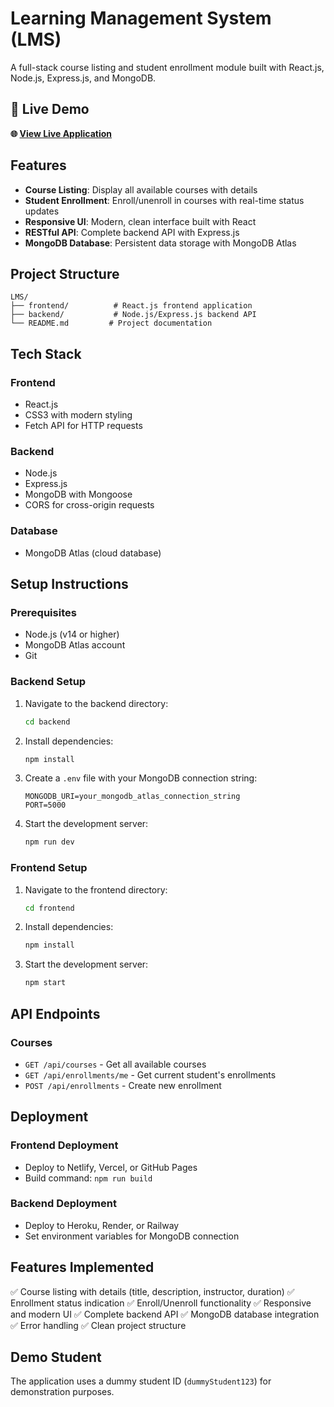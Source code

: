 # Learning Management System (LMS)

A full-stack course listing and student enrollment module built with React.js, Node.js, Express.js, and MongoDB.
## 🔗 Live Demo

**🌐 [View Live Application](https://lms-module.up.railway.app/)**

## Features

- **Course Listing**: Display all available courses with details
- **Student Enrollment**: Enroll/unenroll in courses with real-time status updates
- **Responsive UI**: Modern, clean interface built with React
- **RESTful API**: Complete backend API with Express.js
- **MongoDB Database**: Persistent data storage with MongoDB Atlas

## Project Structure

```
LMS/
├── frontend/          # React.js frontend application
├── backend/           # Node.js/Express.js backend API
└── README.md         # Project documentation
```

## Tech Stack

### Frontend
- React.js
- CSS3 with modern styling
- Fetch API for HTTP requests

### Backend
- Node.js
- Express.js
- MongoDB with Mongoose
- CORS for cross-origin requests

### Database
- MongoDB Atlas (cloud database)

## Setup Instructions

### Prerequisites
- Node.js (v14 or higher)
- MongoDB Atlas account
- Git

### Backend Setup
1. Navigate to the backend directory:
   ```bash
   cd backend
   ```

2. Install dependencies:
   ```bash
   npm install
   ```

3. Create a `.env` file with your MongoDB connection string:
   ```
   MONGODB_URI=your_mongodb_atlas_connection_string
   PORT=5000
   ```

4. Start the development server:
   ```bash
   npm run dev
   ```

### Frontend Setup
1. Navigate to the frontend directory:
   ```bash
   cd frontend
   ```

2. Install dependencies:
   ```bash
   npm install
   ```

3. Start the development server:
   ```bash
   npm start
   ```

## API Endpoints

### Courses
- `GET /api/courses` - Get all available courses
- `GET /api/enrollments/me` - Get current student's enrollments
- `POST /api/enrollments` - Create new enrollment

## Deployment

### Frontend Deployment
- Deploy to Netlify, Vercel, or GitHub Pages
- Build command: `npm run build`

### Backend Deployment
- Deploy to Heroku, Render, or Railway
- Set environment variables for MongoDB connection

## Features Implemented

✅ Course listing with details (title, description, instructor, duration)
✅ Enrollment status indication
✅ Enroll/Unenroll functionality
✅ Responsive and modern UI
✅ Complete backend API
✅ MongoDB database integration
✅ Error handling
✅ Clean project structure

## Demo Student
The application uses a dummy student ID (`dummyStudent123`) for demonstration purposes. 
